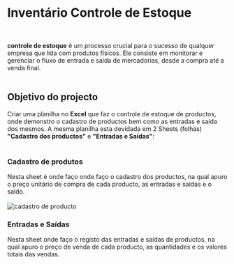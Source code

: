 <h1  align="left">Inventário Controle de Estoque</h1>
<br>
<p display="inline-block">
</p>

**controle de estoque** é um processo crucial para o sucesso de qualquer empresa que lida com produtos físicos. Ele consiste em monitorar e gerenciar o fluxo de entrada e saída de mercadorias, desde a compra até a venda final.
<br>
<br>  
## Objetivo do projecto

Criar uma planilha no **Excel** que faz o controle de estoque de productos, onde demonstro o cadastro de productos bem como as entradas e saída dos mesmos. A mesma planilha esta devidada em 2 Sheets (folhas) **"Cadastro dos productos"** 
e **"Entradas e Saídas"**:
<br>
<br>
### Cadastro de produtos

Nesta sheet é onde faço onde faço o cadastro dos productos, na qual apuro o preço unitário de compra de cada producto, as entradas e saídas e o saldo.
<br>
<br>
![cadastro de producto](https://github.com/vanilda11/inventario-controle-de-estoque/assets/166237563/4ef9a59c-6a86-4fc1-82a7-682a48e679c5)


### Entradas e Saídas

Nesta sheet onde faço o registo das entradas e saídas de productos, na qual apuro o preço de venda de cada producto, as quantidades e os valores totais das vendas.
<br>
<br>



